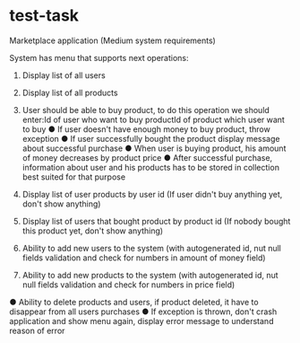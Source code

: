 # test-task
Marketplace application (Medium system requirements)

System has menu that supports next operations:
1. Display list of all users
2. Display list of all products
3. User should be able to buy product, to do this operation we should enter:Id of user who want to buy productId of
product which user want to buy
● If user doesn't have enough money to buy product, throw exception
● If user successfully bought the product display message about successful purchase
● When user is buying product, his amount of money decreases by product price
● After successful purchase, information about user and his products has to be stored in collection best
suited for that purpose

4. Display list of user products by user id (If user didn't buy anything yet, don't show anything)
5. Display list of users that bought product by product id (If nobody bought this product yet, don't show anything)
6. Ability to add new users to the system (with autogenerated id, nut null fields validation and check for numbers in
amount of money field)
7. Ability to add new products to the system (with autogenerated id, nut null fields validation and check for numbers
in price field)

● Ability to delete products and users, if product deleted, it have to disappear from all users purchases
● If exception is thrown, don't crash application and show menu again, display error message to understand reason of error
